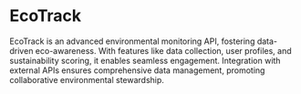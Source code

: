 # EcoTrack
EcoTrack is an advanced environmental monitoring API, fostering data-driven eco-awareness. With features like data collection, user profiles, and sustainability scoring, it enables seamless engagement. Integration with external APIs ensures comprehensive data management, promoting collaborative environmental stewardship.
